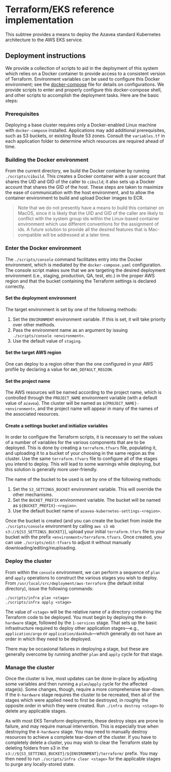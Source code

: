 # Terraform/EKS reference implementation

This subtree provides a means to deploy the Azavea standard Kubernetes architecture to the AWS EKS service.

## Deployment instructions

We provide a collection of scripts to aid in the deployment of this system which relies on a Docker container to provide access to a consistent version of Terraform.  Environment variables can be used to configure this Docker environment; see the [docker-compose](docker-compose.yaml) file for details on configurations.  We provide scripts to enter and properly configure this docker-compose shell, and other scripts to accomplish the deployment tasks.  Here are the basic steps:

### Prerequisites

Deploying a base cluster requires only a Docker-enabled Linux machine with `docker-compose` installed.  Applications may add additional prerequisites, such as S3 buckets, or existing Route 53 zones.  Consult the `variables.tf` in each application folder to determine which resources are required ahead of time.

### Building the Docker environment

From the current directory, we build the Docker container by running `./scripts/cibuild`.  This creates a Docker container with a user account that shares the UID and GID of the caller to `cibuild`; it also sets up a Docker account that shares the GID of the host.  These steps are taken to maximize the ease of communication with the host environment, and to allow the container environment to build and upload Docker images to ECR.

> Note that we do not presently have a means to build this container on MacOS, since it is likely that the UID and GID of the caller are likely to conflict with the system group ids within the Linux-based container environment which use different conventions for the assignment of ids.  A future solution to provide all the desired features that is Mac-compatible will be addressed at a later time.

### Enter the Docker environment

The `./scripts/console` command facilitates entry into the Docker environment, which is mediated by the `docker-compose.yaml` configuration.  The console script makes sure that we are targeting the desired deployment environment (i.e., staging, production, QA, test, etc.) in the proper AWS region and that the bucket containing the Terraform settings is declared correctly.

#### Set the deployment environment
The target environment is set by one of the following methods:
1. Set the `ENVIRONMENT` environment variable.  If this is set, it will take priority over other methods.
2. Pass the environment name as an argument by issuing `./scripts/console <environment>`.
3. Use the default value of `staging`.

#### Set the target AWS region
One can deploy to a region other than the one configured in your AWS profile by declaring a value for `AWS_DEFAULT_REGION`.

#### Set the project name
The AWS resources will be named according to the project name, which is controlled through the `PROJECT_NAME` environment variable (with a default value of `azavea`).  The cluster will be named as `${PROJECT_NAME}-<environment>`, and the project name will appear in many of the names of the associated resources.

#### Create a settings bucket and initialize variables
In order to configure the Terraform scripts, it is necessary to set the values of a number of variables for the various components that are to be deployed.  This is done by creating a `terraform.tfvars` file, populating it, and uploading it to a bucket of your choosing in the same region as the cluster.  Use the same `terraform.tfvars` file to configure all of the stages you intend to deploy.  This will lead to some warnings while deploying, but this solution is generally more user-friendly.

The name of the bucket to be used is set by one of the following methods:
1. Set the `S3_SETTINGS_BUCKET` environment variable.  This will override the other mechanisms.
2. Set the `BUCKET_PREFIX` environment variable.  The bucket will be named as `${BUCKET_PREFIX}-<region>`.
3. Use the default bucket name of `azavea-kubernetes-settings-<region>`.

Once the bucket is created (and you can create the bucket from inside the `./scripts/console` environment by calling `aws s3 mb s3://${S3_SETTINGS_BUCKET}`), upload your initial `terraform.tfars` file to your bucket with the prefix `<environment>/terraform.tfvars`.  Once created, you can use `./scripts/edit-tfvars` to adjust it without manually downloading/editing/reuploading.

### Deploy the cluster

From within the `console` environment, we can perform a sequence of `plan` and `apply` operations to construct the various stages you wish to deploy.  From `/usr/local/src/deployment/aws-terraform` (the default initial directory), issue the following commands:
```
./scripts/infra plan <stage>
./scripts/infra apply <stage>
```
The value of `<stage>` will be the relative name of a directory containing the Terraform code to be deployed.  You must begin by deploying the `0-hardware` stage, followed by the `1-services` stage.  That sets up the basic infrastructure required to deploy other application stages—e.g., `application/argo` or `application/daskhub`—which generally do not have an order in which they need to be deployed.

There may be occasional failures in deploying a stage, but these are generally overcome by running another `plan` and `apply` cycle for that stage.

### Manage the cluster

Once the cluster is live, most updates can be done in-place by adjusting some variables and then running a `plan`/`apply` cycle for the affected stage(s).  Some changes, though, require a more comprehensive tear-down.  If the `0-hardware` stage requires the cluster to be recreated, then all of the stages which were applied need to first be destroyed, in roughly the opposite order in which they were created.  Run `./infra destroy <stage>` to delete any applicable stages.

As with most EKS Terraform deployments, these destroy steps are prone to failure, and may require manual intervention.  This is especially true when destroying the `0-hardware` stage.  You may need to manually destroy resources to achieve a complete tear-down of the cluster.  If you have to completely delete a cluster, you may wish to clear the Terraform state by deleting folders from s3 in the `s3://${S3_SETTINGS_BUCKET}/${ENVIRONMENT}/terraform/` prefix.  You may then need to run `./scripts/infra clear <stage>` for the applicable stages to purge any locally-stored state.
